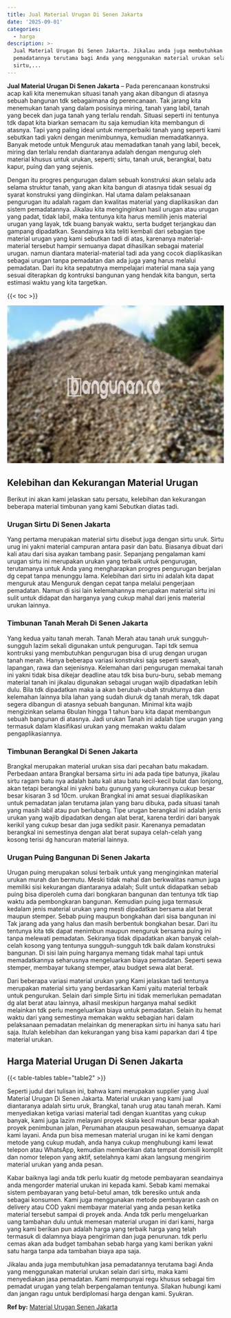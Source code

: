 ```yaml
---
title: Jual Material Urugan Di Senen Jakarta
date: '2025-09-01'
categories:
  - harga
description: >-
  Jual Material Urugan Di Senen Jakarta. Jikalau anda juga membutuhkan jasa
  pemadatannya terutama bagi Anda yang menggunakan material urukan selain dari
  sirtu,...
---
```


**Jual Material Urugan Di Senen Jakarta** – Pada perencanaan konstruksi acap kali kita menemukan situasi tanah yang akan dibangun di atasnya sebuah bangunan tdk sebagaimana dg perencanaan. Tak jarang kita menemukan tanah yang dalam posisinya miring, tanah yang labil, tanah yang becek dan juga tanah yang terlalu rendah. Situasi seperti ini tentunya tdk dapat kita biarkan semacam itu saja kemudian kita membangun di atasnya. Tapi yang paling ideal untuk memperbaiki tanah yang seperti kami sebutkan tadi yakni dengan menimbunnya, kemudian memadatkannya. Banyak metode untuk Menguruk atau memadatkan tanah yang labil, becek, miring dan terlalu rendah diantaranya adalah dengan mengurug oleh material khusus untuk urukan, seperti; sirtu, tanah uruk, berangkal, batu kapur, puing dan yang sejenis.

Dengan itu progres pengurugan dalam sebuah konstruksi akan selalu ada selama struktur tanah, yang akan kita bangun di atasnya tidak sesuai dg syarat konstruksi yang diinginkan. Hal utama dalam pelaksanaan pengurugan itu adalah ragam dan kwalitas material yang diaplikasikan dan sistem pemadatannya. Jikalau kita menginginkan hasil urugan atau urugan yang padat, tidak labil, maka tentunya kita harus memilih jenis material urugan yang layak, tdk buang banyak waktu, serta budget terjangkau dan gampang dipadatkan. Seandainya kita teliti kembali dari sebagian tipe material urugan yang kami sebutkan tadi di atas, karenanya material-material tersebut hampir semuanya dapat dihasilkan sebagai material urugan. namun diantara material-material tadi ada yang cocok diaplikasikan sebagai urugan tanpa pemadatan dan ada juga yang harus melalui pemadatan. Dari itu kita sepatutnya mempelajari material mana saja yang sesuai diterapkan dg kontruksi bangunan yang hendak kita bangun, serta estimasi waktu yang kita targetkan.

{{< toc >}}

![Jual Material Urugan Di Senen Jakarta](/images/jual-urugan-44.png)

## Kelebihan dan Kekurangan Material Urugan

Berikut ini akan kami jelaskan satu persatu, kelebihan dan kekurangan beberapa material timbunan yang kami Sebutkan diatas tadi.

### Urugan Sirtu Di Senen Jakarta

Yang pertama merupakan material sirtu disebut juga dengan sirtu uruk. Sirtu urug ini yakni material campuran antara pasir dan batu. Biasanya dibuat dari kali atau dari sisa ayakan tambang pasir. Sepanjang pengalaman kami urugan sirtu ini merupakan urukan yang terbaik untuk pengurugan, terutamanya untuk Anda yang mengharapkan progres pengurugan berjalan dg cepat tanpa menunggu lama. Kelebihan dari sirtu ini adalah kita dapat menguruk atau Menguruk dengan cepat tanpa melalui pengerjaan pemadatan. Namun di sisi lain kelemahannya merupakan material sirtu ini sulit untuk didapat dan harganya yang cukup mahal dari jenis material urukan lainnya.

### Timbunan Tanah Merah Di Senen Jakarta

Yang kedua yaitu tanah merah. Tanah Merah atau tanah uruk sungguh-sungguh lazim sekali digunakan untuk pengurugan. Tapi tdk semua kontruksi yang membutuhkan pengurugan bisa di urug dengan urugan tanah merah. Hanya beberapa variasi konstruksi saja seperti sawah, lapangan, rawa dan sejenisnya. Kelemahan dari pengurugan memakai tanah ini yakni tidak bisa dikejar deadline atau tdk bisa buru-buru, sebab memang material tanah ini jikalau digunakan sebagai urugan wajib dipadatkan lebih dulu. Bila tdk dipadatkan maka ia akan berubah-ubah strukturnya dan kelemahan lainnya bila lahan yang sudah diuruk dg tanah merah, tdk dapat segera dibangun di atasnya sebuah bangunan. Minimal kita wajib mengizinkan selama 6bulan hingga 1 tahun baru kita dapat membangun sebuah bangunan di atasnya. Jadi urukan Tanah ini adalah tipe urugan yang termasuk dalam klasifikasi urukan yang memakan waktu dalam pengaplikasiannya.

### Timbunan Berangkal Di Senen Jakarta

Brangkal merupakan material urukan sisa dari pecahan batu makadam. Perbedaan antara Brangkal bersama sirtu ini ada pada tipe batunya, jikalau sirtu ragam batu nya adalah batu kali atau batu kecil-kecil bulat dan lonjong, akan tetapi berangkal ini yakni batu gunung yang ukurannya cukup besar besar kisaran 3 sd 10cm. urukan Brangkal ini amat sesuai diaplikasikan untuk pemadatan jalan terutama jalan yang baru dibuka, pada situasi tanah yang masih labil atau pun berlubang. Tipe urugan berangkal ini adalah jenis urukan yang wajib dipadatkan dengan alat berat, karena terdiri dari banyak kerikil yang cukup besar dan juga sedikit pasir. Karenanya pemadatan berangkal ini semestinya dengan alat berat supaya celah-celah yang kosong terisi dg hancuran material lainnya.

### Urugan Puing Bangunan Di Senen Jakarta

Urugan puing merupakan solusi terbaik untuk yang menginginkan material urukan murah dan bermutu. Meski tidak mahal dan berkwalitas namun juga memiliki sisi kekurangan diantaranya adalah; Sulit untuk didapatkan sebab puing bisa diperoleh cuma dari bongkaran bangunan dan tentunya tdk tiap waktu ada pembongkaran bangunan. Kemudian puing juga termasuk kedalam jenis material urukan yang mesti dipadatkan bersama alat berat maupun stemper. Sebab puing maupun bongkahan dari sisa bangunan ini Tak jarang ada yang halus dan masih berbentuk bongkahan besar. Dari itu tentunya kita tdk dapat menimbun maupun menguruk bersama puing ini tanpa melewati pemadatan. Sekiranya tidak dipadatkan akan banyak celah-celah kosong yang tentunya sungguh-sungguh tdk baik dalam konstruksi bangunan. Di sisi lain puing harganya memang tidak mahal tapi untuk memadatkannya seharusnya mengeluarkan biaya pemadatan. Seperti sewa stemper, membayar tukang stemper, atau budget sewa alat berat.

Dari beberapa variasi material urukan yang Kami jelaskan tadi tentunya merupakan material sirtu yang berdasarkan Kami yaitu material terbaik untuk pengurukan. Selain dari simple Sirtu ini tidak memerlukan pemadatan dg alat berat atau lainnya, alhasil meskipun harganya mahal sedikit melainkan tdk perlu mengeluarkan biaya untuk pemadatan. Selain itu hemat waktu dari yang semestinya memakan waktu sebagian hari dalam pelaksanaan pemadatan melainkan dg menerapkan sirtu ini hanya satu hari saja. Itulah kelebihan dan kekurangan yang bisa kami paparkan dari 4 tipe material urukan.

## Harga Material Urugan Di Senen Jakarta

{{< table-tables table="table2" >}}

Seperti judul dari tulisan ini, bahwa kami merupakan supplier yang Jual Material Urugan Di Senen Jakarta. Material urukan yang kami jual diantaranya adalah sirtu uruk, Brangkal, tanah urug atau tanah merah. Kami menyediakan ketiga variasi material tadi dengan kuantitas yang cukup banyak, kami juga lazim melayani proyek skala kecil maupun besar apakah proyek penimbunan jalan, Perumahan ataupun pesawahan, semuanya dapat kami layani. Anda pun bisa memesan material urugan ini ke kami dengan metode yang cukup mudah, anda hanya cukup menghubungi kami lewat telepon atau WhatsApp, kemudian memberikan data tempat domisili komplit dan nomor telepon yang aktif, setelahnya kami akan langsung mengirim material urukan yang anda pesan.

Kabar baiknya lagi anda tdk perlu kuatir dg metode pembayaran seandainya anda mengorder material urukan ini kepada kami. Sebab kami memakai sistem pembayaran yang betul-betul aman, tdk beresiko untuk anda sebagai konsumen. Kami juga menggunakan metode pembayaran cash on delivery atau COD yakni membayar material yang anda pesan ketika material tersebut sampai di proyek anda. Anda tdk perlu mengeluarkan uang tambahan dulu untuk memesan material urugan ini dari kami, harga yang kami berikan pun adalah harga yang terbaik harga yang telah termasuk di dalamnya biaya pengiriman dan juga penurunan. tdk perlu cemas akan ada budget tambahan sebab harga yang kami berikan yakni satu harga tanpa ada tambahan biaya apa saja.

Jikalau anda juga membutuhkan jasa pemadatannya terutama bagi Anda yang menggunakan material urukan selain dari sirtu, maka kami menyediakan jasa pemadatan. Kami mempunyai regu khusus sebagai tim pemadat urugan yang telah berpengalaman tentunya. Silakan hubungi kami dan jangan ragu untuk berdiplomasi harga dengan kami. Syukran.

**Ref by:** [Material Urugan Senen Jakarta](https://id.wikipedia.org/wiki/Material)
